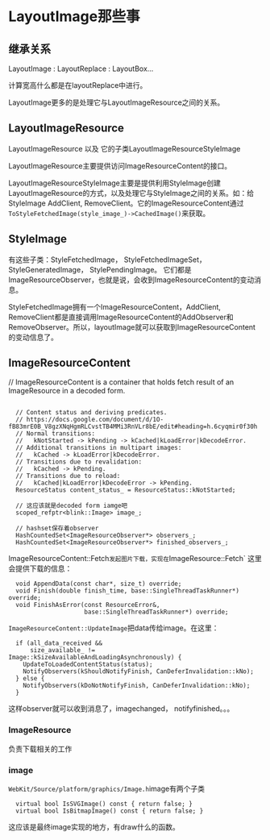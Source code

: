 # LayoutImage那些事


## 继承关系

LayoutImage : LayoutReplace : LayoutBox...

计算宽高什么都是在layoutReplace中进行。

LayoutImage更多的是处理它与LayoutImageResource之间的关系。

## LayoutImageResource

LayoutImageResource 以及 它的子类LayoutImageResourceStyleImage

LayoutImageResource主要提供访问ImageResourceContent的接口。

LayoutImageResourceStyleImage主要是提供利用StyleImage创建LayoutImageResource的方式，以及处理它与StyleImage之间的关系。如：给StyleImage AddClient, RemoveClient。它的ImageResourceContent通过`ToStyleFetchedImage(style_image_)->CachedImage()`来获取。

## StyleImage

有这些子类：StyleFetchedImage， StyleFetchedImageSet， StyleGeneratedImage， StylePendingImage。
它们都是ImageResourceObserver，也就是说，会收到ImageResourceContent的变动消息。

StyleFetchedImage拥有一个ImageResourceContent，AddClient, RemoveClient都是直接调用ImageResourceContent的AddObserver和RemoveObserver。所以，layoutImage就可以获取到ImageResourceContent的变动信息了。


## ImageResourceContent

// ImageResourceContent is a container that holds fetch result of an ImageResource in a decoded form.

```

  // Content status and deriving predicates.
  // https://docs.google.com/document/d/1O-fB83mrE0B_V8gzXNqHgmRLCvstTB4MMi3RnVLr8bE/edit#heading=h.6cyqmir0f30h
  // Normal transitions:
  //   kNotStarted -> kPending -> kCached|kLoadError|kDecodeError.
  // Additional transitions in multipart images:
  //   kCached -> kLoadError|kDecodeError.
  // Transitions due to revalidation:
  //   kCached -> kPending.
  // Transitions due to reload:
  //   kCached|kLoadError|kDecodeError -> kPending.
  ResourceStatus content_status_ = ResourceStatus::kNotStarted;

  // 这应该就是decoded form iamge吧
  scoped_refptr<blink::Image> image_;

  // hashset保存着observer
  HashCountedSet<ImageResourceObserver*> observers_;
  HashCountedSet<ImageResourceObserver*> finished_observers_;
```

ImageResourceContent::Fetch`发起图片下载，实现在`ImageResource::Fetch`
这里会提供下载的信息：

```
  void AppendData(const char*, size_t) override;
  void Finish(double finish_time, base::SingleThreadTaskRunner*) override;
  void FinishAsError(const ResourceError&,
                     base::SingleThreadTaskRunner*) override;
```

`ImageResourceContent::UpdateImage`把data传给image。在这里：

```
  if (all_data_received &&
      size_available_ != Image::kSizeAvailableAndLoadingAsynchronously) {
    UpdateToLoadedContentStatus(status);
    NotifyObservers(kShouldNotifyFinish, CanDeferInvalidation::kNo);
  } else {
    NotifyObservers(kDoNotNotifyFinish, CanDeferInvalidation::kNo);
  }
```
这样observer就可以收到消息了，imagechanged， notifyfinished。。。
### ImageResource

负责下载相关的工作


### image
`WebKit/Source/platform/graphics/Image.h`image有两个子类

```
  virtual bool IsSVGImage() const { return false; }
  virtual bool IsBitmapImage() const { return false; }
```
这应该是最终image实现的地方，有draw什么的函数。
